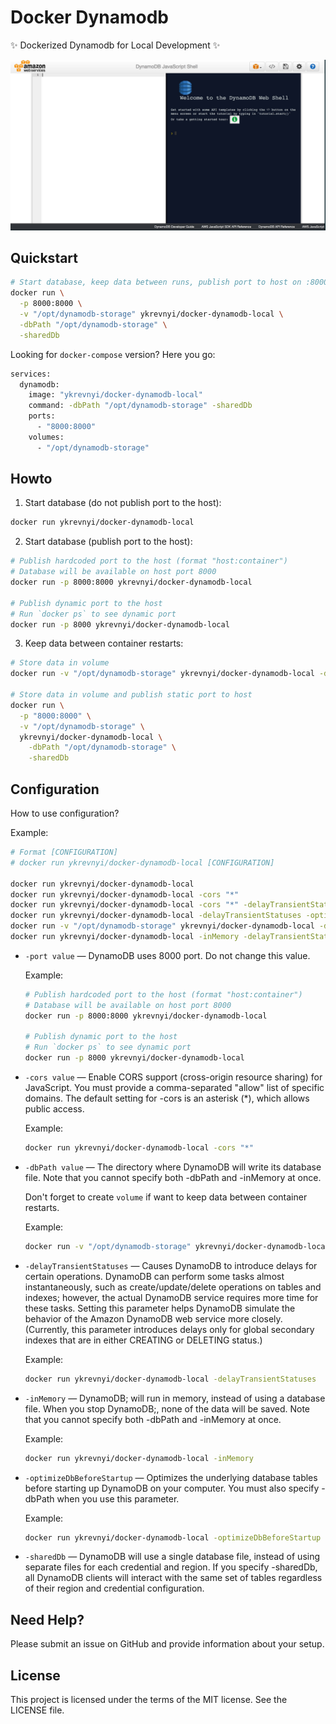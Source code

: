 
# Docker Dynamodb
✨ Dockerized Dynamodb for Local Development ✨

<p align="center">
  <img src="https://github.com/ykrevnyi/docker-dynamodb-local/blob/master/assets/gui.jpg" alt="docker dynamodb local gui"/>
</p>

## Quickstart

```bash
# Start database, keep data between runs, publish port to host on :8000
docker run \
  -p 8000:8000 \
  -v "/opt/dynamodb-storage" ykrevnyi/docker-dynamodb-local \
  -dbPath "/opt/dynamodb-storage" \
  -sharedDb
```

Looking for `docker-compose` version? Here you go:

```bash
services:
  dynamodb:
    image: "ykrevnyi/docker-dynamodb-local"
    command: -dbPath "/opt/dynamodb-storage" -sharedDb
    ports:
      - "8000:8000"
    volumes:
      - "/opt/dynamodb-storage"
```


## Howto

1. Start database (do not publish port to the host):
  ```bash
  docker run ykrevnyi/docker-dynamodb-local
  ```

2. Start database (publish port to the host):
  ```bash
  # Publish hardcoded port to the host (format "host:container")
  # Database will be available on host port 8000
  docker run -p 8000:8000 ykrevnyi/docker-dynamodb-local

  # Publish dynamic port to the host
  # Run `docker ps` to see dynamic port
  docker run -p 8000 ykrevnyi/docker-dynamodb-local
  ```

3. Keep data between container restarts:
  ```bash
  # Store data in volume
  docker run -v "/opt/dynamodb-storage" ykrevnyi/docker-dynamodb-local -dbPath "/opt/dynamodb-storage"

  # Store data in volume and publish static port to host
  docker run \
    -p "8000:8000" \
    -v "/opt/dynamodb-storage" \
    ykrevnyi/docker-dynamodb-local \
      -dbPath "/opt/dynamodb-storage" \
      -sharedDb
  ```

## Configuration

How to use configuration?

Example:
```bash
# Format [CONFIGURATION]
# docker run ykrevnyi/docker-dynamodb-local [CONFIGURATION]

docker run ykrevnyi/docker-dynamodb-local
docker run ykrevnyi/docker-dynamodb-local -cors "*"
docker run ykrevnyi/docker-dynamodb-local -cors "*" -delayTransientStatuses
docker run ykrevnyi/docker-dynamodb-local -delayTransientStatuses -optimizeDbBeforeStartup
docker run -v "/opt/dynamodb-storage" ykrevnyi/docker-dynamodb-local -dbPath "/opt/dynamodb-storage"
docker run ykrevnyi/docker-dynamodb-local -inMemory -delayTransientStatuses -optimizeDbBeforeStartup
```


* `-port value` — DynamoDB uses 8000 port. Do not change this value.

  Example:
  ```bash
  # Publish hardcoded port to the host (format "host:container")
  # Database will be available on host port 8000
  docker run -p 8000:8000 ykrevnyi/docker-dynamodb-local

  # Publish dynamic port to the host
  # Run `docker ps` to see dynamic port
  docker run -p 8000 ykrevnyi/docker-dynamodb-local
  ```


* `-cors value` — Enable CORS support (cross-origin resource sharing) for JavaScript. You must provide a comma-separated "allow" list of specific domains. The default setting for -cors is an asterisk (*), which allows public access.

  Example:
  ```bash
  docker run ykrevnyi/docker-dynamodb-local -cors "*"
  ```

* `-dbPath value` — The directory where DynamoDB will write its database file. Note that you cannot specify both -dbPath and -inMemory at once.

  Don't forget to create `volume` if want to keep data between container restarts.

  Example:
  ```bash
  docker run -v "/opt/dynamodb-storage" ykrevnyi/docker-dynamodb-local -dbPath "/opt/dynamodb-storage"
  ```


* `-delayTransientStatuses` — Causes DynamoDB to introduce delays for certain operations. DynamoDB can perform some tasks almost instantaneously, such as create/update/delete operations on tables and indexes; however, the actual DynamoDB service requires more time for these tasks. Setting this parameter helps DynamoDB simulate the behavior of the Amazon DynamoDB web service more closely. (Currently, this parameter introduces delays only for global secondary indexes that are in either CREATING or DELETING status.)

  Example:
  ```bash
  docker run ykrevnyi/docker-dynamodb-local -delayTransientStatuses
  ```

* `-inMemory` — DynamoDB; will run in memory, instead of using a database file. When you stop DynamoDB;, none of the data will be saved. Note that you cannot specify both -dbPath and -inMemory at once.

  Example:
  ```bash
  docker run ykrevnyi/docker-dynamodb-local -inMemory
  ```

* `-optimizeDbBeforeStartup` — Optimizes the underlying database tables before starting up DynamoDB on your computer. You must also specify -dbPath when you use this parameter.

  Example:
  ```bash
  docker run ykrevnyi/docker-dynamodb-local -optimizeDbBeforeStartup
  ```

* `-sharedDb` — DynamoDB will use a single database file, instead of using separate files for each credential and region. If you specify -sharedDb, all DynamoDB clients will interact with the same set of tables regardless of their region and credential configuration.


## Need Help?
Please submit an issue on GitHub and provide information about your setup.


## License
This project is licensed under the terms of the MIT license. See the LICENSE file.